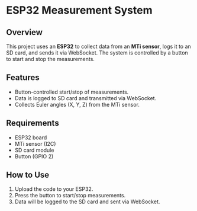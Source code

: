 # ESP32 Measurement System

## Overview
This project uses an **ESP32** to collect data from an **MTi sensor**, logs it to an SD card, and sends it via WebSocket. The system is controlled by a button to start and stop the measurements.

## Features
- Button-controlled start/stop of measurements.
- Data is logged to SD card and transmitted via WebSocket.
- Collects Euler angles (X, Y, Z) from the MTi sensor.

## Requirements
- ESP32 board
- MTi sensor (I2C)
- SD card module
- Button (GPIO 2)

## How to Use
1. Upload the code to your ESP32.
2. Press the button to start/stop measurements.
3. Data will be logged to the SD card and sent via WebSocket.
